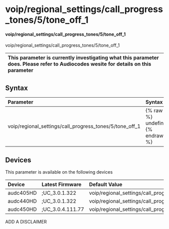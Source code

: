 ﻿---
description: voip/regional_settings/call_progress_tones/5/tone_off_1
search: false
---

# voip/regional_settings/call_progress_tones/5/tone_off_1

#### voip/regional_settings/call_progress_tones/5/tone_off_1

voip/regional_settings/call_progress_tones/5/tone_off_1


| This parameter is currently investigating what this parameter does. Please refer to Audiocodes wesite for details on this parameter | 
| :--- |

## Syntax
| Parameter | Syntax |
| :--- | :--- |
|voip/regional_settings/call_progress_tones/5/tone_off_1 | {% raw %} undefined {% endraw %}|

## Devices
This parameter is available on the following devices

| Device | Latest Firmware | Default Value |
|:---|:---|:---|
| audc405HD | ;UC_3.0.1.322 | voip/regional_settings/call_progress_tones/5/tone_off_1=1000 
| audc440HD | ;UC_3.0.1.322 | voip/regional_settings/call_progress_tones/5/tone_off_1=1000 
| audc450HD | ;UC_3.0.4.111.77 | voip/regional_settings/call_progress_tones/5/tone_off_1=1000 

ADD A DISCLAIMER
